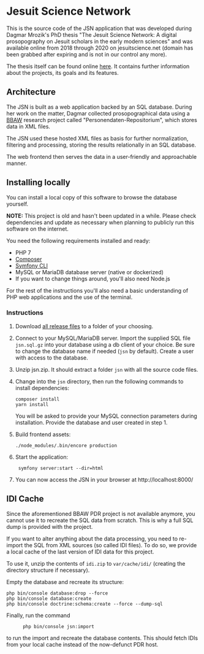 Jesuit Science Network
======================

This is the source code of the JSN application that was developed during Dagmar Mrozik's PhD thesis "The Jesuit Science Network: A digital prosopography on Jesuit scholars in the early modern sciences" and was available online from 2018 through 2020 on jesuitscience.net (domain has been grabbed after expiring and is not in our control any more).

The thesis itself can be found online [here](http://elpub.bib.uni-wuppertal.de/servlets/DocumentServlet?id=8981). It contains further information about the projects, its goals and its features.

Architecture
------------

The JSN is built as a web application backed by an SQL database. During her work on the matter, Dagmar collected prosopographical data using a [BBAW](https://www.bbaw.de) research project called "Personendaten-Repositorium", which stores data in XML files.

The JSN used these hosted XML files as basis for further normalization, filtering and processing, storing the results relationally in an SQL database.

The web frontend then serves the data in a user-friendly and approachable manner.


Installing locally
------------------

You can install a local copy of this software to browse the database yourself. 

**NOTE:** This project is old and hasn't been updated in a while. Please check dependencies and update as necessary when planning to publicly run this software on the internet.

You need the following requirements installed and ready: 

 * PHP 7
 * [Composer](https://getcomposer.org/download/)
 * [Symfony CLI](https://symfony.com/download)
 * MySQL or MariaDB database server (native or dockerized)
 * If you want to change things around, you'll also need Node.js

For the rest of the instructions you'll also need a basic understanding of PHP web applications and the use of the terminal.

### Instructions

1. Download [all release files](https://github.com/jesuitsciencenetwork/web/releases/tag/1.0.0) to a folder of your choosing. 

2. Connect to your MySQL/MariaDB server. Import the supplied SQL file `jsn.sql.gz` into your database using a db client of your choice. Be sure to change the database name if needed (`jsn` by default). Create a user with access to the database.

3. Unzip jsn.zip. It should extract a folder `jsn` with all the source code files.

4. Change into the `jsn` directory, then run the following commands to install dependencies:
       
       composer install
       yarn install

    You will be asked to provide your MySQL connection parameters during installation. Provide the database and user created in step 1.

5. Build frontend assets:
  
       ./node_modules/.bin/encore production

5. Start the application:

        symfony server:start --dir=html

6. You can now access the JSN in your browser at http://localhost:8000/


IDI Cache
---------

Since the aforementioned BBAW PDR project is not available anymore, you cannot use it to recreate the SQL data from scratch. This is why a full SQL dump is provided with the project.

If you want to alter anything about the data processing, you need to re-import the SQL from XML sources (so called IDI files). To do so, we provide a local cache of the last version of IDI data for this project.

To use it, unzip the contents of `idi.zip` to `var/cache/idi/` (creating the directory structure if necessary).
   
Empty the database and recreate its structure:
      
    php bin/console database:drop --force
    php bin/console database:create
    php bin/console doctrine:schema:create --force --dump-sql

Finally, run the command
      
          php bin/console jsn:import
          
to run the import and recreate the database contents. This should fetch IDIs from your local cache instead of the now-defunct PDR host.
